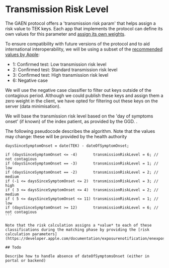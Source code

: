 # Transmission Risk Level

The GAEN protocol offers a 'transmission risk param' that helps assign a risk value to TEK keys. Each app that implements the protocol can define its own values for this parameter and [assign its own weights](https://developer.apple.com/documentation/exposurenotification/enexposureconfiguration).

To ensure compatibility with future versions of the protocol and to aid international interoperability, we will be using a subset of the [recommended values by Apple](https://developer.apple.com/documentation/exposurenotification/enexposureconfiguration/3586323-transmissionrisklevelvalues):

* 1: Confirmed test: Low transmission risk level
* 2: Confirmed test: Standard transmission risk level
* 3: Confirmed test: High transmission risk level
* 6: Negative case 

We will use the negative case classifier to filter out keys outside of the contagious period. Although we could publish these keys and assign them a zero weight in the client, we have opted for filtering out these keys on the server (data minimisation).

We will base the transmission risk level based on the 'day of symptoms onset' (if known) of the index patient, as provided by the GGD. .


The following pseudocode describes the algorithm. Note that the values may change: these will be provided by the health authority

````
daysSinceSymptomOnset = date(TEK) - dateOfSymptomOnset;

if (daysSinceSymptomOnset <= -4)       transmissionRiskLevel = 6; // not contagious
if (daysSinceSymptomOnset == -3)       transmissionRiskLevel = 1; // low
if (daysSinceSymptomOnset == -2)       transmissionRiskLevel = 2; // medium
if (-1 <= daysSinceSymptomOnset <= 2)  transmissionRiskLevel = 3; // high
if ( 3 <= daysSinceSymptomOnset <= 4)  transmissionRiskLevel = 2; // medium
if ( 5 <= daysSinceSymptomOnset <= 11) transmissionRiskLevel = 1; // low
if (daysSinceSymptomOnset >= 12)       transmissionRiskLevel = 6; // not contagious
```

Note that the risk calculation assigns a *value* to each of these classifications during the matching phase by providing the [risk calculation parameters](https://developer.apple.com/documentation/exposurenotification/enexposureconfiguration).

## Todo

Describe how to handle absence of dateOfSymptomsOnset (either in portal or backend)
